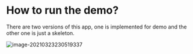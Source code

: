 # How to run the demo?

There are two versions of this app, one is implemented for demo and the other one is just a skeleton. 

![image-20210323230519337](C:\Users\a\AppData\Roaming\Typora\typora-user-images\image-20210323230519337.png)

